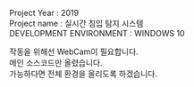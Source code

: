 Project Year : 2019 </br>
Project name : 실시간 침입 탐지 시스템 </br>
DEVELOPMENT ENVIRONMENT : WINDOWS 10 </br>

작동을 위해선 WebCam이 필요합니다. </br>
메인 소스코드만 올렸습니다. </br>
가능하다면 전체 환경을 올리도록 하겠습니다. </br> 
